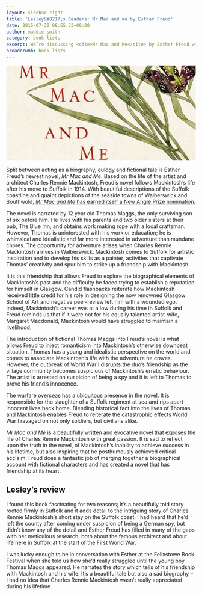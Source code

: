 ```yaml
---
layout: sidebar-right
title: 'Lesley&#8217;s Readers: Mr Mac and me by Esther Freud'
date: 2015-07-30 08:55:33+00:00
author: maddie-smith
category: book-lists
excerpt: We’re discussing <cite>Mr Mac and Me</cite> by Esther Freud with Lesley Dolphin on BBC Radio Suffolk at 2.30pm on Monday 3 August. <a href="https://suffolk.spydus.co.uk/cgi-bin/spydus.exe/ENQ/OPAC/BIBENQ/17932537?QRY=CTIBIB%3C%20IRN(40362836)&QRYTEXT=Mr%20Mac%20and%20me">Reserve a copy.</a>
breadcrumb: book-lists
---
```

![Mr Mac and me by Esther Freud](/images/featured/featured-mr-mac-and-me.jpg)

Split between acting as a biography, eulogy and fictional tale is Esther Freud’s newest novel, <cite>Mr Mac and Me</cite>. Based on the life of the artist and architect Charles Rennie Mackintosh, Freud’s novel follows Mackintosh’s life after his move to Suffolk in 1914. With beautiful descriptions of the Suffolk coastline and quaint depictions of the seaside towns of Walberswick and Southwold, [<cite>Mr Mac and Me</cite> has earned itself a New Angle Prize nomination](http://www.ipswichinstitute.org.uk/NAP.html).

The novel is narrated by 12 year old Thomas Maggs, the only surviving son of six before him. He lives with his parents and two older sisters at their pub, The Blue Inn, and obtains work making rope with a local craftsman. However, Thomas is uninterested with his work or education; he is whimsical and idealistic and far more interested in adventure than mundane chores. The opportunity for adventure arises when Charles Rennie Mackintosh arrives in Walberswick. Mackintosh comes to Suffolk for artistic inspiration and to develop his skills as a painter, activities that captivate Thomas’ creativity and spur him to strike up a friendship with Mackintosh.

It is this friendship that allows Freud to explore the biographical elements of Mackintosh’s past and the difficulty he faced trying to establish a reputation for himself in Glasgow. Candid flashbacks reiterate how Mackintosh received little credit for his role in designing the now renowned Glasgow School of Art and negative peer-review left him with a wounded ego. Indeed, Mackintosh’s career was at a low during his time in Suffolk and Freud reminds us that if it were not for his equally talented artist-wife, Margaret Macdonald, Mackintosh would have struggled to maintain a livelihood.

The introduction of fictional Thomas Maggs into Freud’s novel is what allows Freud to inject romanticism into Mackintosh’s otherwise downbeat situation. Thomas has a young and idealistic perspective on the world and comes to associate Mackintosh’s life with the adventure he craves. However, the outbreak of World War I disrupts the duo’s friendship as the village community becomes suspicious of Mackintosh’s erratic behaviour. The artist is arrested on suspicion of being a spy and it is left to Thomas to prove his friend&#8217;s innocence.

The warfare overseas has a ubiquitous presence in the novel. It is responsible for the slaughter of a Suffolk regiment at sea and rips apart innocent lives back home. Blending historical fact into the lives of Thomas and Mackintosh enables Freud to reiterate the catastrophic effects World War I ravaged on not only soldiers, but civilians alike.

<cite>Mr Mac and Me</cite> is a beautifully written and evocative novel that exposes the life of Charles Rennie Mackintosh with great passion. It is sad to reflect upon the truth in the novel, of Mackintosh’s inability to achieve success in his lifetime, but also inspiring that he posthumously achieved critical acclaim. Freud does a fantastic job of merging together a biographical account with fictional characters and has created a novel that has friendship at its heart.

## Lesley&#8217;s review

I found this book fascinating for two reasons; it’s a beautifully told story rooted firmly in Suffolk and it adds detail to the intriguing story of Charles Rennie Mackintosh&#8217;s short stay on the Suffolk coast. I had heard that he&#8217;d left the county after coming under suspicion of being a German spy, but didn&#8217;t know any of the detail and Esther Freud has filled in many of the gaps with her meticulous research, both about the famous architect and about life here in Suffolk at the start of the First World War.

I was lucky enough to be in conversation with Esther at the Felixstowe Book Festival when she told us how she&#8217;d really struggled until the young boy Thomas Maggs appeared. He narrates the story which tells of his friendship with Mackintosh and his wife. It&#8217;s a beautiful tale but also a sad biography &#8211; I had no idea that Charles Rennie Mackintosh wasn&#8217;t really appreciated during his lifetime.
